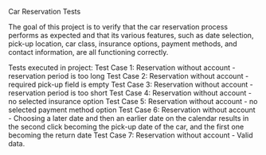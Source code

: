Car Reservation Tests

The goal of this project is to verify that the car reservation process performs as expected and that its various features, such as date selection, pick-up location, car class, insurance options, payment methods, and contact information, are all functioning correctly.

Tests executed in project:
Test Case 1: Reservation without account - reservation period is too long 
Test Case 2: Reservation without account - required pick-up field is empty 
Test Case 3: Reservation without account - reservation period is too short 
Test Case 4: Reservation without account - no selected insurance option 
Test Case 5: Reservation without account - no selected payment method option 
Test Case 6: Reservation without account - Choosing a later date and then an earlier date on the calendar results in the second click becoming the pick-up date of the car, and the first one becoming the return date
Test Case 7: Reservation without account - Valid data.
